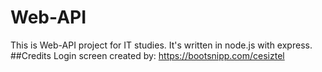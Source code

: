 # Web-API
This is Web-API project for IT studies.
It's written in node.js with express.
##Credits
Login screen created by: https://bootsnipp.com/cesiztel
